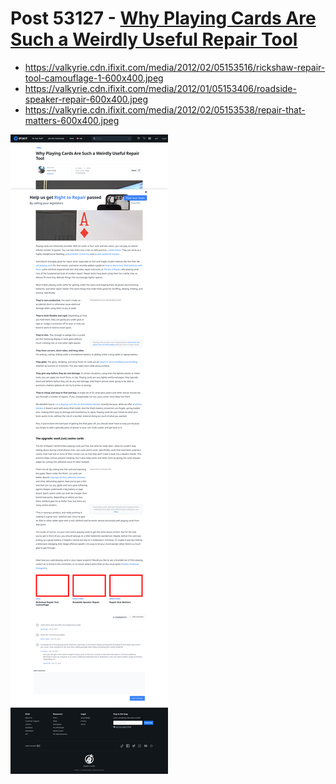 # Post 53127 - [Why Playing Cards Are Such a Weirdly Useful Repair Tool](https://www.ifixit.com/News/53127/why-playing-cards-are-a-weirdly-useful-repair-tool)

- https://valkyrie.cdn.ifixit.com/media/2012/02/05153516/rickshaw-repair-tool-camouflage-1-600x400.jpeg
- https://valkyrie.cdn.ifixit.com/media/2012/01/05153406/roadside-speaker-repair-600x400.jpeg
- https://valkyrie.cdn.ifixit.com/media/2012/02/05153538/repair-that-matters-600x400.jpeg

![screencap](screenshots/e56c7c00-23af-415a-9a4c-819f42562cb0.png)
